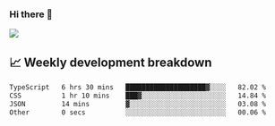 ### Hi there 👋
<img align="center" src="https://github-readme-stats.vercel.app/api?username=Tumao727&show_icons=true&hide_title=true&theme=dracula" />


## 📈 Weekly development breakdown
<!--START_SECTION:waka-->

```txt
TypeScript   6 hrs 30 mins   ████████████████████▓░░░░   82.02 %
CSS          1 hr 10 mins    ███▓░░░░░░░░░░░░░░░░░░░░░   14.84 %
JSON         14 mins         ▓░░░░░░░░░░░░░░░░░░░░░░░░   03.08 %
Other        0 secs          ░░░░░░░░░░░░░░░░░░░░░░░░░   00.06 %
```

<!--END_SECTION:waka-->